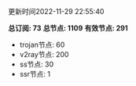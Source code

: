 更新时间2022-11-29 22:55:40

**总订阅: 73**
**总节点: 1109**
**有效节点: 291**
- trojan节点: 60
- v2ray节点: 200
- ss节点: 30
- ssr节点: 1
